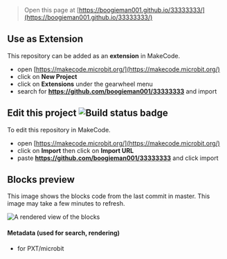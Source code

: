 
> Open this page at [https://boogieman001.github.io/33333333/](https://boogieman001.github.io/33333333/)

## Use as Extension

This repository can be added as an **extension** in MakeCode.

* open [https://makecode.microbit.org/](https://makecode.microbit.org/)
* click on **New Project**
* click on **Extensions** under the gearwheel menu
* search for **https://github.com/boogieman001/33333333** and import

## Edit this project ![Build status badge](https://github.com/boogieman001/33333333/workflows/MakeCode/badge.svg)

To edit this repository in MakeCode.

* open [https://makecode.microbit.org/](https://makecode.microbit.org/)
* click on **Import** then click on **Import URL**
* paste **https://github.com/boogieman001/33333333** and click import

## Blocks preview

This image shows the blocks code from the last commit in master.
This image may take a few minutes to refresh.

![A rendered view of the blocks](https://github.com/boogieman001/33333333/raw/master/.github/makecode/blocks.png)

#### Metadata (used for search, rendering)

* for PXT/microbit
<script src="https://makecode.com/gh-pages-embed.js"></script><script>makeCodeRender("{{ site.makecode.home_url }}", "{{ site.github.owner_name }}/{{ site.github.repository_name }}");</script>
